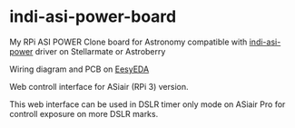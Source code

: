 # indi-asi-power-board
My RPi ASI POWER Clone board for Astronomy  compatible with [indi-asi-power](https://github.com/indilib/indi-3rdparty/tree/master/indi-asi-power)  driver on Stellarmate or Astroberry

 Wiring diagram and PCB on [EesyEDA](https://easyeda.com/hujer.roman/rpi-asi-power-clone)


Web controll interface  for  ASiair (RPi 3) version.  

This web interface can be used in DSLR timer only mode on  ASiair Pro  for controll exposure on more DSLR marks.  
